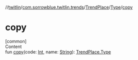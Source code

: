 //[twitlin](../../../index.md)/[com.sorrowblue.twitlin.trends](../../index.md)/[TrendPlace](../index.md)/[Type](index.md)/[copy](copy.md)



# copy  
[common]  
Content  
fun [copy](copy.md)(code: [Int](https://kotlinlang.org/api/latest/jvm/stdlib/kotlin/-int/index.html), name: [String](https://kotlinlang.org/api/latest/jvm/stdlib/kotlin/-string/index.html)): [TrendPlace.Type](index.md)  



